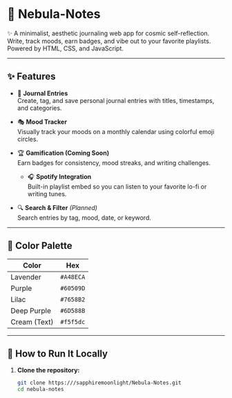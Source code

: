 # 🌌 Nebula-Notes
✨ A minimalist, aesthetic journaling web app for cosmic self-reflection. Write, track moods, earn badges, and vibe out to your favorite playlists. Powered by HTML, CSS, and JavaScript.

---

## ✨ Features

- 📝 **Journal Entries**  
  Create, tag, and save personal journal entries with titles, timestamps, and categories.

- 🎭 **Mood Tracker**  
  Visually track your moods on a monthly calendar using colorful emoji circles.

- 🏆 **Gamification (Coming Soon)**  
  Earn badges for consistency, mood streaks, and writing challenges.

  - 🎧 **Spotify Integration**  
  Built-in playlist embed so you can listen to your favorite lo-fi or writing tunes.

- 🔍 **Search & Filter** *(Planned)*  
  Search entries by tag, mood, date, or keyword.

---

## 🎨 Color Palette

| Color       | Hex       |
|-------------|-----------|
| Lavender    | `#A48ECA` |
| Purple      | `#60509D` |
| Lilac       | `#7658B2` |
| Deep Purple | `#6D588B` |
| Cream (Text)| `#f5f5dc` |

---

## 🚀 How to Run It Locally

1. **Clone the repository:**

   ```bash
   git clone https:///sapphiremoonlight/Nebula-Notes.git
   cd nebula-notes
